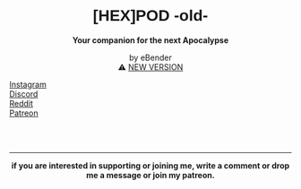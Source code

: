 
<h1 style="font-family:Helvetica;", align=center>[HEX]POD -old-</h1>
<p align=center><b>Your companion for the next Apocalypse</b></p>
<p align=center>by eBender<br>
⚠️ <a href="https://github.com/EmanuelBender/HEX_POD">NEW VERSION</a><br> 


<a href="https://www.instagram.com/zen.diy/">Instagram</a><br>
<a href="https://discord.gg/3JU6GMgVZk">Discord</a> <br>
<a href="https://www.reddit.com/r/hex_pod/">Reddit</a> <br>
<a href="https://www.patreon.com/eBender">Patreon</a> <br><br>

<br></b>
</p>


______________________________________________________________________________
<p align=center><b>if you are interested in supporting or joining me, write a comment or drop me a message or join my patreon.</b></p>
